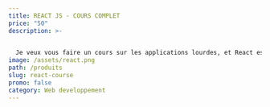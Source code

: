 ```yaml
---
title: REACT JS - COURS COMPLET
price: "50"
description: >-
  

  Je veux vous faire un cours sur les applications lourdes, et React est l'une de mes technologies préférées, alors j'ai pensé à créer une introduction sur React. Cet article nécessite comme prérequis des connaissances en HTML et JavaScript. Je pense que vous devriez les connaître avant de pouvoir appréhender une bibliothèque comme React.
image: /assets/react.png
path: /produits
slug: react-course
promo: false
category: Web developpement
---
```

